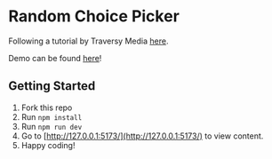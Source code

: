 # Random Choice Picker

Following a tutorial by Traversy Media [here](https://www.youtube.com/watch?v=JkeyKeK3V24).

Demo can be found [here](https://davinaleong.github.io/proj-random-choice-picker/)!

## Getting Started

1. Fork this repo
2. Run `npm install`
3. Run `npm run dev`
4. Go to [http://127.0.0.1:5173/](http://127.0.0.1:5173/) to view content.
5. Happy coding!
